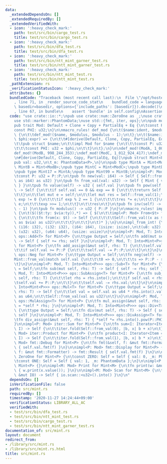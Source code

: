 ```yaml
---
data:
  _extendedDependsOn: []
  _extendedRequiredBy: []
  _extendedVerifiedWith:
  - icon: ':heavy_check_mark:'
    path: test/src/bin/cargo_test.rs
    title: test/src/bin/cargo_test.rs
  - icon: ':heavy_check_mark:'
    path: test/src/bin/dfa_test.rs
    title: test/src/bin/dfa_test.rs
  - icon: ':heavy_check_mark:'
    path: test/src/bin/ntt_mint_garner_test.rs
    title: test/src/bin/ntt_mint_garner_test.rs
  - icon: ':heavy_check_mark:'
    path: test/src/bin/ntt_mint_test.rs
    title: test/src/bin/ntt_mint_test.rs
  _pathExtension: rs
  _verificationStatusIcon: ':heavy_check_mark:'
  attributes: {}
  bundledCode: "Traceback (most recent call last):\n  File \"/opt/hostedtoolcache/Python/3.9.0/x64/lib/python3.9/site-packages/onlinejudge_verify/documentation/build.py\"\
    , line 71, in _render_source_code_stat\n    bundled_code = language.bundle(stat.path,\
    \ basedir=basedir, options={'include_paths': [basedir]}).decode()\n  File \"/opt/hostedtoolcache/Python/3.9.0/x64/lib/python3.9/site-packages/onlinejudge_verify/languages/user_defined.py\"\
    , line 67, in bundle\n    assert 'bundle' in self.config\nAssertionError\n"
  code: "use crate::io::*;\npub use crate::num::ZeroOne as _;\nuse crate::num::*;\n\
    use std::marker::PhantomData;\nuse std::{fmt, iter, ops};\n\npub mod conv;\n\n\
    pub trait Mod: Default + Clone + Copy + PartialEq + Eq {\n\tconst P: u32;\n\t\
    const PHI: u32;\n}\n\nmacro_rules! def_mod {\n\t($name:ident, $modulus:expr) =>\
    \ {\n\t\tdef_mod!($name, $modulus, $modulus - 1);\n\t};\n\t($name:ident, $modulus:expr,\
    \ $phi:expr) => {\n\t\t#[derive(Default, Clone, Copy, PartialEq, Eq, Debug)]\n\
    \t\tpub struct $name;\n\t\timpl Mod for $name {\n\t\t\tconst P: u32 = $modulus;\n\
    \t\t\tconst PHI: u32 = $phi;\n\t\t}\n\t};\n}\n\ndef_mod!(ModA, 1_000_000_007);\n\
    def_mod!(ModB, 998_244_353);\ndef_mod!(ModC, 1_012_924_417);\ndef_mod!(ModD, 924_844_033);\n\
    \n#[derive(Default, Clone, Copy, PartialEq, Eq)]\npub struct Mint<P: Mod> {\n\t\
    pub val: u32,\n\t_m: PhantomData<P>,\n}\n\npub type MintA = Mint<ModA>;\npub type\
    \ MintB = Mint<ModB>;\npub type MintC = Mint<ModC>;\npub type MintD = Mint<ModD>;\n\
    \npub type Mint17 = MintA;\npub type Mint99 = MintB;\n\nimpl<P: Mod> Mint<P> {\n\
    \tconst P: u32 = P::P;\n\tpub fn new(val: i64) -> Self { Self::from_val(val.rem_euclid(P::P\
    \ as i64) as u32) }\n\tpub fn from_val(val: u32) -> Self { Mint { val, _m: PhantomData\
    \ } }\n\tpub fn value(self) -> u32 { self.val }\n\tpub fn pow(self, mut exp: u32)\
    \ -> Self {\n\t\tif self.val == 0 && exp == 0 {\n\t\t\treturn Self::from_val(1);\n\
    \t\t}\n\t\tlet mut e = self;\n\t\tlet mut res = Self::from_val(1);\n\t\twhile\
    \ exp != 0 {\n\t\t\tif exp % 2 == 1 {\n\t\t\t\tres *= e;\n\t\t\t}\n\t\t\te *=\
    \ e;\n\t\t\texp >>= 1;\n\t\t}\n\t\tres\n\t}\n\tpub fn inv(self) -> Self { self.pow(P::PHI\
    \ - 1) }\n\tpub fn modulus() -> u32 { P::P }\n}\n\nmacro_rules! impl_from_int\
    \ {\n\t($(($t:ty: $via:ty)),*) => { $(\n\t\timpl<P: Mod> From<$t> for Mint<P>\
    \ {\n\t\t\tfn from(x: $t) -> Self {\n\t\t\t\tSelf::from_val((x as $via).rem_euclid(P::P\
    \ as $via) as u32)\n\t\t\t}\n\t\t}\n\t)* };\n}\n\nimpl_from_int! {\n\t(i8: i32),\
    \ (i16: i32), (i32: i32), (i64: i64), (isize: isize),\n\t(u8: u32), (u16: u32),\
    \ (u32: u32), (u64: u64), (usize: usize)\n}\n\nimpl<P: Mod, T: Into<Mint<P>>>\
    \ ops::Add<T> for Mint<P> {\n\ttype Output = Self;\n\tfn add(mut self, rhs: T)\
    \ -> Self { self += rhs; self }\n}\n\nimpl<P: Mod, T: Into<Mint<P>>> ops::AddAssign<T>\
    \ for Mint<P> {\n\tfn add_assign(&mut self, rhs: T) {\n\t\tself.val += rhs.into().val;\n\
    \t\tif self.val >= P::P {\n\t\t\tself.val -= P::P;\n\t\t}\n\t}\n}\n\nimpl<P: Mod>\
    \ ops::Neg for Mint<P> {\n\ttype Output = Self;\n\tfn neg(self) -> Self {\n\t\t\
    Mint::from_val(match self.val {\n\t\t\t0 => 0,\n\t\t\ts => P::P - s,\n\t\t})\n\
    \t}\n}\n\nimpl<P: Mod, T: Into<Mint<P>>> ops::Sub<T> for Mint<P> {\n\ttype Output\
    \ = Self;\n\tfn sub(mut self, rhs: T) -> Self { self -= rhs; self }\n}\n\nimpl<P:\
    \ Mod, T: Into<Mint<P>>> ops::SubAssign<T> for Mint<P> {\n\tfn sub_assign(&mut\
    \ self, rhs: T) {\n\t\tlet rhs = rhs.into();\n\t\tif self.val < rhs.val {\n\t\t\
    \tself.val += P::P;\n\t\t}\n\t\tself.val -= rhs.val;\n\t}\n}\n\nimpl<P: Mod, T:\
    \ Into<Mint<P>>> ops::Mul<T> for Mint<P> {\n\ttype Output = Self;\n\tfn mul(self,\
    \ rhs: T) -> Self {\n\t\tlet val = self.val as u64 * rhs.into().val as u64 % P::P\
    \ as u64;\n\t\tSelf::from_val(val as u32)\n\t}\n}\n\nimpl<P: Mod, T: Into<Mint<P>>>\
    \ ops::MulAssign<T> for Mint<P> {\n\tfn mul_assign(&mut self, rhs: T) { *self\
    \ = *self * rhs; }\n}\n\nimpl<P: Mod, T: Into<Mint<P>>> ops::Div<T> for Mint<P>\
    \ {\n\ttype Output = Self;\n\tfn div(mut self, rhs: T) -> Self { self /= rhs;\
    \ self }\n}\n\nimpl<P: Mod, T: Into<Mint<P>>> ops::DivAssign<T> for Mint<P> {\n\
    \tfn div_assign(&mut self, rhs: T) { *self *= rhs.into().pow(P::PHI - 1); }\n\
    }\n\nimpl<P: Mod> iter::Sum for Mint<P> {\n\tfn sum<I: Iterator<Item = Self>>(iter:\
    \ I) -> Self {\n\t\titer.fold(Self::from_val(0), |b, x| b + x)\n\t}\n}\n\nimpl<P:\
    \ Mod> iter::Product for Mint<P> {\n\tfn product<I: Iterator<Item = Self>>(iter:\
    \ I) -> Self {\n\t\titer.fold(Self::from_val(1), |b, x| b * x)\n\t}\n}\n\nimpl<P:\
    \ Mod> fmt::Debug for Mint<P> {\n\tfn fmt(&self, f: &mut fmt::Formatter) -> fmt::Result\
    \ { self.val.fmt(f) }\n}\n\nimpl<P: Mod> fmt::Display for Mint<P> {\n\tfn fmt(&self,\
    \ f: &mut fmt::Formatter) -> fmt::Result { self.val.fmt(f) }\n}\n\nimpl<P: Mod>\
    \ ZeroOne for Mint<P> {\n\tconst ZERO: Self = Self { val: 0, _m: PhantomData };\n\
    \tconst ONE: Self = Self { val: 1, _m: PhantomData };\n}\n\nimpl<P: Mod> Num for\
    \ Mint<P> {}\n\nimpl<M: Mod> Print for Mint<M> {\n\tfn print(w: &mut IO, x: Self)\
    \ { w.print(x.value()); }\n}\n\nimpl<M: Mod> Scan for Mint<M> {\n\tfn scan(io:\
    \ &mut IO) -> Self { io.scan::<u32>().into() }\n}\n"
  dependsOn: []
  isVerificationFile: false
  path: src/mint.rs
  requiredBy: []
  timestamp: '2020-11-27 14:24:44+09:00'
  verificationStatus: LIBRARY_ALL_AC
  verifiedWith:
  - test/src/bin/dfa_test.rs
  - test/src/bin/ntt_mint_test.rs
  - test/src/bin/cargo_test.rs
  - test/src/bin/ntt_mint_garner_test.rs
documentation_of: src/mint.rs
layout: document
redirect_from:
- /library/src/mint.rs
- /library/src/mint.rs.html
title: src/mint.rs
---
```

